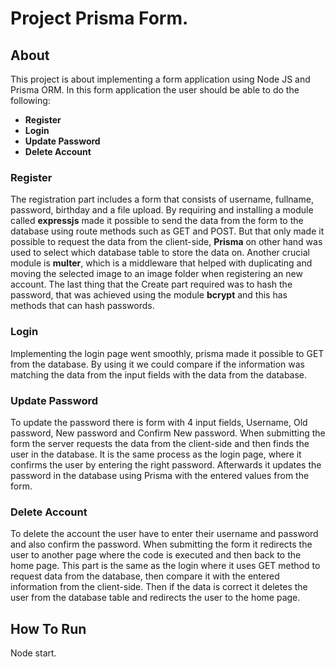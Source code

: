 # Project Prisma Form. #

## About ##
This project is about implementing a form application using Node JS and Prisma ORM. In this form application the user should be able to do the following: 

- **Register**
- **Login**
- **Update Password**
- **Delete Account**

### Register ###
The registration part includes a form that consists of username, fullname, password, birthday and a file upload. By requiring and installing a module called **expressjs** made it possible to send the data from the form to the database using route methods such as GET and POST. But that only made it possible to request the data from the client-side, **Prisma** on other hand was used to select which database table  to store the data on. Another crucial module is **multer**, which is a middleware that helped with duplicating and moving the selected image to an image folder when registering an new account. The last thing that the Create part required was to hash the password, that was achieved using the module **bcrypt** and this has methods that can hash passwords. 

### Login ###
Implementing the login page went smoothly, prisma made it possible to GET from the database. By using it we could compare if the information was matching the data from the input fields with the data from the database. 

### Update Password ###
To update the password there is form with 4 input fields, Username, Old password, New password and Confirm New password. When submitting the form the server requests the data from the client-side and then finds the user in the database. It is the same process as the login page, where it confirms the user by entering the right password. Afterwards it updates the password in the database using Prisma with the entered values from the form. 

### Delete Account ###
To delete the account the user have to enter their username and password and also confirm the password. When submitting the form it redirects the user to another page where the code is executed and then back to the home page. This part is the same as the login where it uses GET method to request data from the database, then compare it with the entered information from the client-side. Then if the data is correct it deletes the user from the database table and redirects the user to the home page. 

## How To Run ##
Node start.
